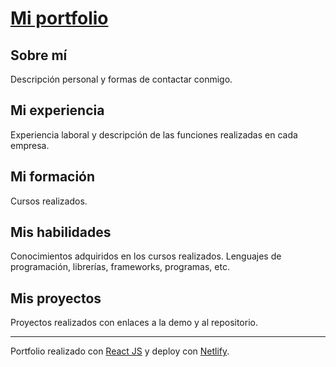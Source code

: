 # [Mi portfolio](https://portfolio-andreasanchez.netlify.app/)


## Sobre mí

Descripción personal y formas de contactar conmigo.

## Mi experiencia

Experiencia laboral y descripción de las funciones realizadas en cada empresa.

## Mi formación

Cursos realizados.

## Mis habilidades

Conocimientos adquiridos en los cursos realizados. Lenguajes de programación, librerías, frameworks, programas, etc.

## Mis proyectos

Proyectos realizados con enlaces a la demo y al repositorio.

------------------------------------------------------------------------------------

Portfolio realizado con [React JS](https://es.reactjs.org/) y deploy con [Netlify](https://www.netlify.com/).